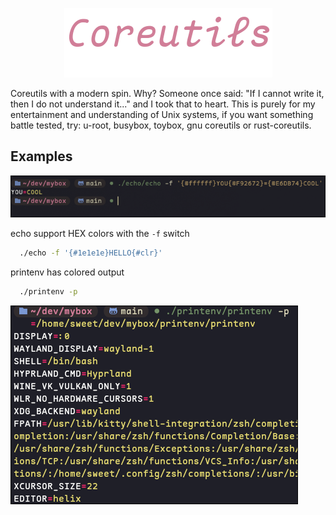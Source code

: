 <p></p>
<p align="center">
  <img src="assets/core.png" />
</p>

Coreutils with a modern spin.
Why? Someone once said:
"If I cannot write it, then I do not understand it..."
and I took that to heart. This is purely for my entertainment and understanding of Unix systems,
if you want something battle tested, try: u-root, busybox, toybox, gnu coreutils or rust-coreutils.

## Examples
<p align="left">
  <img src="assets/img.png" />
</p>

echo support HEX colors with the `-f` switch
```bash
  ./echo -f '{#1e1e1e}HELLO{#clr}'
```

printenv has colored output
```bash
  ./printenv -p
```
![print env with colored output monokai theme](assets/printenv.png)

